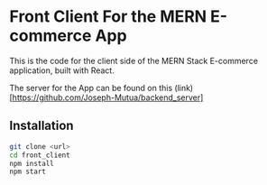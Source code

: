 # Front Client For the MERN E-commerce App

This is the code for the client side of the MERN Stack E-commerce application, built with React.

The server for the App can be found on this (link)[https://github.com/Joseph-Mutua/backend_server]

## Installation

```bash
git clone <url>
cd front_client
npm install
npm start
```
